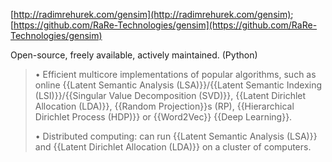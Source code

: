 [http://radimrehurek.com/gensim](http://radimrehurek.com/gensim); [https://github.com/RaRe-Technologies/gensim](https://github.com/RaRe-Technologies/gensim)

Open-source, freely available, actively maintained. (Python)

> • Efficient multicore implementations of popular algorithms, such as online {{Latent Semantic Analysis (LSA)}}/{{Latent Semantic Indexing (LSI)}}/{{Singular Value Decomposition (SVD)}}, {{Latent Dirichlet Allocation (LDA)}}, {{Random Projection}}s (RP), {{Hierarchical Dirichlet Process (HDP)}} or {{Word2Vec}} {{Deep Learning}}.
> 
> • Distributed computing: can run {{Latent Semantic Analysis (LSA)}} and {{Latent Dirichlet Allocation (LDA)}} on a cluster of computers.
